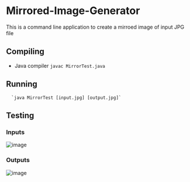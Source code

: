 # Mirrored-Image-Generator
This is a command line application to create a mirroed image of input JPG file

## Compiling
   - Java compiler
      `javac MirrorTest.java` 
  
## Running
      `java MirrorTest [input.jpg] [output.jpg]` 
 
## Testing
   ### Inputs
   
  ![image](https://user-images.githubusercontent.com/34955038/36860409-2b4624a2-1da7-11e8-9bb1-6f66f438d313.JPG)
  
   ### Outputs
   
  ![image](https://user-images.githubusercontent.com/34955038/36860876-7db7eb8e-1da8-11e8-8f75-26fdcac44967.JPG) 
